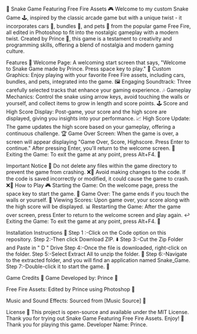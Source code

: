 🐍 Snake Game Featuring Free Fire Assets 🎮 Welcome to my custom Snake Game 🕹️, inspired by the classic arcade game but with a unique twist - it incorporates cars 🚗, bundles 🎁, and pets 🐾 from the popular game Free Fire, all edited in Photoshop to fit into the nostalgic gameplay with a modern twist. Created by Prince 👑, this game is a testament to creativity and programming skills, offering a blend of nostalgia and modern gaming culture.

Features 🌟 Welcome Page: A welcoming start screen that says, "Welcome to Snake Game made by Prince. Press space key to play." 🎉 Custom Graphics: Enjoy playing with your favorite Free Fire assets, including cars, bundles, and pets, integrated into the game. 🖼️ Engaging Soundtrack: Three carefully selected tracks that enhance your gaming experience. 🎶 Gameplay Mechanics: Control the snake using arrow keys, avoid touching the walls or yourself, and collect items to grow in length and score points. 🕹️ Score and High Score Display: Post-game, your score and the high score are displayed, giving you insights into your performance. 📈 High Score Update: The game updates the high score based on your gameplay, offering a continuous challenge. 🏆 Game Over Screen: When the game is over, a screen will appear displaying "Game Over, Score, Highscore. Press Enter to continue." After pressing Enter, you'll return to the welcome screen. 🛑 Exiting the Game: To exit the game at any point, press Alt+F4. 🚪

Important Notice 📢 Do not delete any files within the game directory to prevent the game from crashing. ❌📁 Avoid making changes to the code. If the code is saved incorrectly or modified, it could cause the game to crash. ❌🔧 How to Play 🎮 Starting the Game: On the welcome page, press the space key to start the game. 🚀 Game Over: The game ends if you touch the walls or yourself. 🛑 Viewing Scores: Upon game over, your score along with the high score will be displayed. 📊 Restarting the Game: After the game over screen, press Enter to return to the welcome screen and play again. ↩️ Exiting the Game: To exit the game at any point, press Alt+F4. 🚪

Installation Instructions 💽 Step 1 :-Click on the Code option on this repository. Step 2:-Then click Download ZIP. ⬇️ Step 3:-Cut the Zip Folder and Paste in " D " Drive Step 4:-Once the file is downloaded, right-click on the folder. Step 5:-Select Extract All to unzip the folder. 📂 Step 6:-Navigate to the extracted folder, and you will find an application named Snake_Game. Step 7:-Double-click it to start the game. 🎲

Game Credits 💖 Game Developed by: Prince 👑

Free Fire Assets: Edited by Prince using Photoshop 🎨

Music and Sound Effects:
Sourced from [Music Source] 🎵

License 📜 
This project is open-source and available under the MIT License.
Thank you for trying out Snake Game Featuring Free Fire Assets. Enjoy! 🎉
Thank you for playing this game. Developer Name: Prince.
